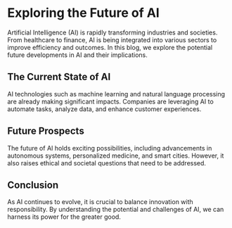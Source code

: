 # Exploring the Future of AI

Artificial Intelligence (AI) is rapidly transforming industries and societies. From healthcare to finance, AI is being integrated into various sectors to improve efficiency and outcomes. In this blog, we explore the potential future developments in AI and their implications.

## The Current State of AI

AI technologies such as machine learning and natural language processing are already making significant impacts. Companies are leveraging AI to automate tasks, analyze data, and enhance customer experiences.

## Future Prospects

The future of AI holds exciting possibilities, including advancements in autonomous systems, personalized medicine, and smart cities. However, it also raises ethical and societal questions that need to be addressed.

## Conclusion

As AI continues to evolve, it is crucial to balance innovation with responsibility. By understanding the potential and challenges of AI, we can harness its power for the greater good.